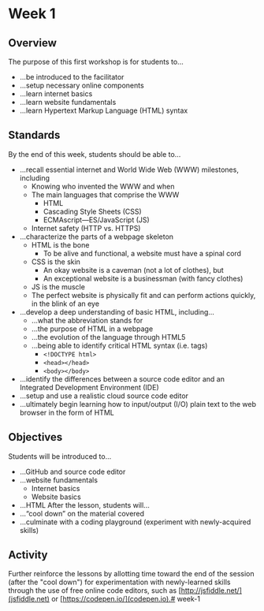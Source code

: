 # Week 1
## Overview
The purpose of this first workshop is for students to...
* ...be introduced to the facilitator 
* ...setup necessary online components 
* ...learn internet basics 
* ...learn website fundamentals
* ...learn Hypertext Markup Language (HTML) syntax
## Standards
By the end of this week, students should be able to...
* ...recall essential internet and World Wide Web (WWW) milestones, including
    * Knowing who invented the WWW and when
    * The main languages that comprise the WWW
        * HTML
        * Cascading Style Sheets (CSS)
        * ECMAscript—ES/JavaScript (JS)
    * Internet safety (HTTP vs. HTTPS)
* ...characterize the parts of a webpage skeleton
    * HTML is the bone
        * To be alive and functional, a website must have a spinal cord
    * CSS is the skin
        * An okay website is a caveman (not a lot of clothes), but
        * An exceptional website is a businessman (with fancy clothes)
    * JS is the muscle
    * The perfect website is physically fit and can perform actions quickly, in the blink of an eye
* ...develop a deep understanding of basic HTML, including...
    * ...what the abbreviation stands for
    * ...the purpose of HTML in a webpage
    * ...the evolution of the language through HTML5
    * ...being able to identify critical HTML syntax (i.e. tags)
        * `<!DOCTYPE html>`
        * `<head></head>`
        * `<body></body>`
* ...identify the differences between a source code editor and an Integrated Development Environment (IDE)
* ...setup and use a realistic cloud source code editor
* ...ultimately begin learning how to input/output (I/O) plain text to the web browser in the form of HTML
## Objectives
Students will be introduced to...
* ...GitHub and source code editor
* ...website fundamentals
    * Internet basics
    * Website basics
* ...HTML
After the lesson, students will...
* ...“cool down” on the material covered
* ...culminate with a coding playground (experiment with newly-acquired skills)
## Activity
Further reinforce the lessons by allotting time toward the end of the session (after the "cool down") for experimentation with
newly-learned skills through the use of free online code editors, such as [http://jsfiddle.net/](jsfiddle.net) or [https://codepen.io/](codepen.io).# week-1
